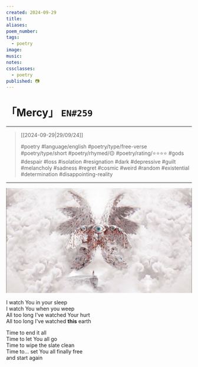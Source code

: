 ```yaml
---
created: 2024-09-29
title:
aliases:
poem_number:
tags:
  - poetry
image:
music:
notes:
cssclasses:
  - poetry
published: 📷
---
```

# 「Mercy」 `EN#259`

---

> [[2024-09-29|29/09/24]]
> 
> #poetry 
> #language/english 
> #poetry/type/free-verse #poetry/type/short 
> #poetry/rhymed/🟡 
> #poetry/rating/⭐⭐⭐⭐ 
> #gods #despair #loss #isolation #resignation #dark #depressive #guilt #melancholy #sadness #regret #cosmic #weird #random #existential #determination #disappointing-reality 

---

![poem-mercy](../!art/poem-mercy.jpg)


I watch You in your sleep  
I watch You when you weep  
All too long I've watched Your hurt  
All too long I've watched **this** earth  
  
Time to end it all  
Time to let You all go  
Time to wipe the slate clean  
Time to... set You all finally free  
and start again